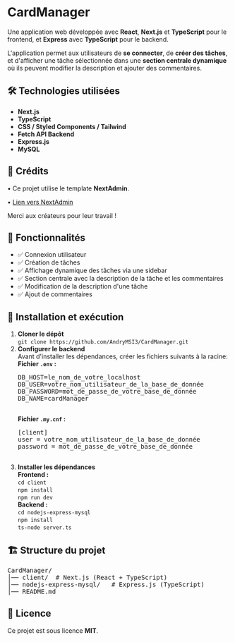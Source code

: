<h1>CardManager</h1>

<p>
    Une application web développée avec <strong>React</strong>, <strong>Next.js</strong> et <strong>TypeScript</strong> pour le frontend, 
    et <strong>Express</strong> avec <strong>TypeScript</strong> pour le backend.  
</p>

<p>
    L'application permet aux utilisateurs de <strong>se connecter</strong>, de <strong>créer des tâches</strong>, et d'afficher une tâche sélectionnée dans une 
    <strong>section centrale dynamique</strong> où ils peuvent modifier la description et ajouter des commentaires.
</p>

<h2>🛠️ Technologies utilisées</h2>
<ul>
    <li><strong>Next.js</strong></li>
    <li><strong>TypeScript</strong></li>
    <li><strong>CSS / Styled Components / Tailwind</strong></li>
    <li><strong>Fetch API Backend</strong></li>
    <li><strong>Express.js</strong></li>
    <li><strong>MySQL</strong></li>
</ul>

<h2>📌 Crédits</h2>
<p>• Ce projet utilise le template <strong>NextAdmin</strong>.</p>
<p>• <a href="https://github.com/NextAdminHQ/nextjs-admin-dashboard" target="_blank">Lien vers NextAdmin</a></p>
<p>Merci aux créateurs pour leur travail !</p>

<h2>📌 Fonctionnalités</h2>
<ul>
    <li>✅ Connexion utilisateur</li>
    <li>✅ Création de tâches</li>
    <li>✅ Affichage dynamique des tâches via une sidebar</li>
    <li>✅ Section centrale avec la description de la tâche et les commentaires</li>
    <li>✅ Modification de la description d'une tâche</li>
    <li>✅ Ajout de commentaires</li>
</ul>

<h2>🚀 Installation et exécution</h2>
<ol>
    <li><strong>Cloner le dépôt</strong><br>
        <code>git clone https://github.com/AndryMSI3/CardManager.git</code>
    </li>
    <li><strong>Configurer le backend</strong><br>
        Avant d'installer les dépendances, créer les fichiers suivants à la racine:
        <br>
        <strong>Fichier <code>.env</code> :</strong>
        <pre>
DB_HOST=le_nom_de_votre_localhost
DB_USER=votre_nom_utilisateur_de_la_base_de_donnée
DB_PASSWORD=mot_de_passe_de_votre_base_de_donnée
DB_NAME=cardManager
        </pre>
        <strong>Fichier <code>.my.cnf</code> :</strong>
        <pre>
[client]
user = votre_nom_utilisateur_de_la_base_de_donnée
password = mot_de_passe_de_votre_base_de_donnée
        </pre>
    </li>
    <li><strong>Installer les dépendances</strong><br>
        <strong>Frontend :</strong><br>
        <code>cd client</code><br>
        <code>npm install</code><br>
        <code>npm run dev</code><br>
        <strong>Backend :</strong><br>
        <code>cd nodejs-express-mysql</code><br>
        <code>npm install</code><br>
        <code>ts-node server.ts</code>
    </li>
</ol>

<h2>🏗️ Structure du projet</h2>
<pre>
CardManager/
│── client/  # Next.js (React + TypeScript)
│── nodejs-express-mysql/   # Express.js (TypeScript)
│── README.md
</pre>

<h2>📜 Licence</h2>
<p>Ce projet est sous licence <strong>MIT</strong>.</p>
